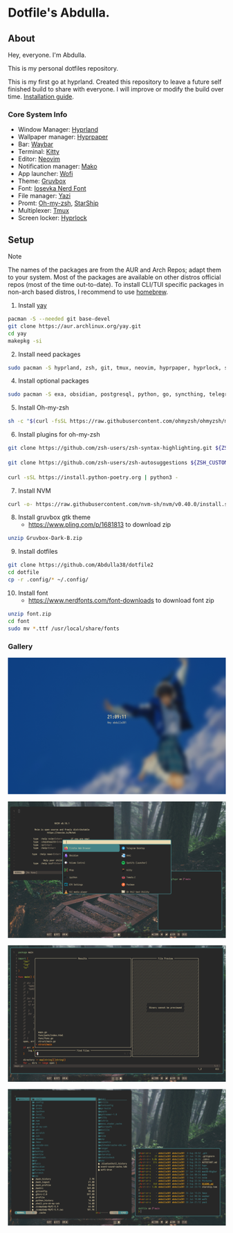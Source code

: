 
# Dotfile's Abdulla.

## About

Hey, everyone. I'm Abdulla.

This is my personal dotfiles repository.

This is my first go at hyprland. Created this repository to leave a future self finished build to share with everyone. I will improve or modify the build over time. [Installation guide](#setup).
### Core System Info
- Window Manager: [Hyprland](https://hyprland.org/)
- Wallpaper manager: [Hyprpaper](https://github.com/hyprwm/hyprpaper)
- Bar: [Waybar](https://github.com/Alexays/Waybar)
- Terminal: [Kitty](https://sw.kovidgoyal.net/kitty/)
- Editor: [Neovim](https://neovim.io/)
- Notification manager: [Mako](https://github.com/emersion/mako)
- App launcher: [Wofi](https://hg.sr.ht/~scoopta/wofi)
- Theme: [Gruvbox](https://github.com/morhetz/gruvbox)
- Font: [Iosevka Nerd Font](https://github.com/ryanoasis/nerd-fonts/releases/download/v3.2.1/Iosevka.zip)
- File manager: [Yazi](https://yazi-rs.github.io/)
- Promt: [Oh-my-zsh](https://ohmyz.sh/), [StarShip](https://github.com/starship/starship)
- Multiplexer: [Tmux](https://github.com/tmux/tmux/wiki)
- Screen locker: [Hyprlock](https://github.com/hyprwm/hyprlock)
## Setup
> [!note]
The names of the packages are from the AUR and Arch Repos; adapt them to your system. Most of the packages are available on other distros official repos (most of the time out-to-date). To install CLI/TUI specific packages in non-arch based distros, I recommend to use [homebrew](https://brew.sh/).

1. Install [yay](https://github.com/Jguer/yay)
```zsh
pacman -S --needed git base-devel
git clone https://aur.archlinux.org/yay.git
cd yay
makepkg -si
```

2. Install need packages
```zsh
sudo pacman -S hyprland, zsh, git, tmux, neovim, hyprpaper, hyprlock, starship, wofi, waybar, mako, yazi, curl, pulseaudio, zoxide, wl-clipboard, ripgrep, openssh, nwg-look, grim, firefox, networkmanager, gtk-engine-murrine, zip, unzip, imv
```

4. Install optional packages
```zsh
sudo pacman -S exa, obsidian, postgresql, python, go, syncthing, telegram-desktop, tree, vlc
```

5. Install Oh-my-zsh
```zsh
sh -c "$(curl -fsSL https://raw.githubusercontent.com/ohmyzsh/ohmyzsh/master/tools/install.sh)"
```

6. Install plugins for oh-my-zsh
```zsh
git clone https://github.com/zsh-users/zsh-syntax-highlighting.git ${ZSH_CUSTOM:-~/.oh-my-zsh/custom}/plugins/zsh-syntax-highlighting

git clone https://github.com/zsh-users/zsh-autosuggestions ${ZSH_CUSTOM:-~/.oh-my-zsh/custom}/plugins/zsh-autosuggestions

curl -sSL https://install.python-poetry.org | python3 -
```

7.  Install NVM
```zsh
curl -o- https://raw.githubusercontent.com/nvm-sh/nvm/v0.40.0/install.sh | bash
```

8. Install gruvbox gtk theme
	- https://www.pling.com/p/1681813 to download zip

```zsh
unzip Gruvbox-Dark-B.zip 
```

9. Install dotfiles
```zsh
git clone https://github.com/Abdulla38/dotfile2
cd dotfile
cp -r .config/* ~/.config/
```

10. Install font
	- https://www.nerdfonts.com/font-downloads to download font zip

```zsh
unzip font.zip
cd font
sudo mv *.ttf /usr/local/share/fonts
```

### Gallery
![lock_screen](./assets/lockscreen.png)

![first](./assets/first.png)

![editor](./assets/editor.png)

![file_manager_and_list](./assets/yazi_list.png)
